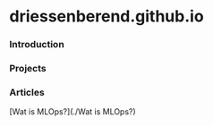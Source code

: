 # driessenberend.github.io

### Introduction

### Projects

### Articles
[Wat is MLOps?](./Wat is MLOps?)
